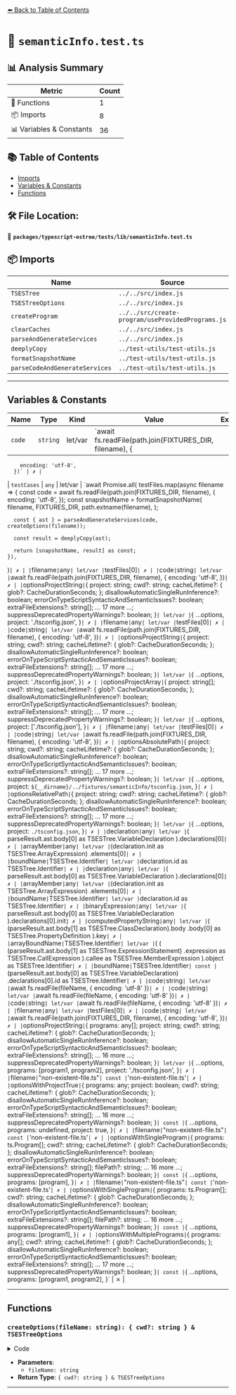 [⬅️ Back to Table of Contents](../../../../index.md)

# 📄 `semanticInfo.test.ts`

## 📊 Analysis Summary

| Metric | Count |
|--------|-------|
| 🔧 Functions | 1 |
| 📦 Imports | 8 |
| 📊 Variables & Constants | 36 |

## 📚 Table of Contents

- [Imports](#imports)
- [Variables & Constants](#variables-constants)
- [Functions](#functions)

## 🛠️ File Location:
📂 **`packages/typescript-estree/tests/lib/semanticInfo.test.ts`**

## 📦 Imports

| Name | Source |
|------|--------|
| `TSESTree` | `../../src/index.js` |
| `TSESTreeOptions` | `../../src/index.js` |
| `createProgram` | `../../src/create-program/useProvidedPrograms.js` |
| `clearCaches` | `../../src/index.js` |
| `parseAndGenerateServices` | `../../src/index.js` |
| `deeplyCopy` | `../test-utils/test-utils.js` |
| `formatSnapshotName` | `../test-utils/test-utils.js` |
| `parseCodeAndGenerateServices` | `../test-utils/test-utils.js` |


---

## Variables & Constants

| Name | Type | Kind | Value | Exported |
|------|------|------|-------|----------|
| `code` | `string` | let/var | `await fs.readFile(path.join(FIXTURES_DIR, filename), {
        encoding: 'utf-8',
      })` | ✗ |
| `testCases` | `any` | let/var | `await Promise.all(
    testFiles.map(async filename => {
      const code = await fs.readFile(path.join(FIXTURES_DIR, filename), {
        encoding: 'utf-8',
      });
      const snapshotName = formatSnapshotName(
        filename,
        FIXTURES_DIR,
        path.extname(filename),
      );

      const { ast } = parseAndGenerateServices(code, createOptions(filename));

      const result = deeplyCopy(ast);

      return [snapshotName, result] as const;
    }),
  )` | ✗ |
| `filename` | `any` | let/var | `testFiles[0]` | ✗ |
| `code` | `string` | let/var | `await fs.readFile(path.join(FIXTURES_DIR, filename), {
      encoding: 'utf-8',
    })` | ✗ |
| `optionsProjectString` | `{ project: string; cwd?: string; cacheLifetime?: { glob?: CacheDurationSeconds; }; disallowAutomaticSingleRunInference?: boolean; errorOnTypeScriptSyntacticAndSemanticIssues?: boolean; extraFileExtensions?: string[]; ... 17 more ...; suppressDeprecatedPropertyWarnings?: boolean; }` | let/var | `{
      ...options,
      project: './tsconfig.json',
    }` | ✗ |
| `filename` | `any` | let/var | `testFiles[0]` | ✗ |
| `code` | `string` | let/var | `await fs.readFile(path.join(FIXTURES_DIR, filename), {
      encoding: 'utf-8',
    })` | ✗ |
| `optionsProjectString` | `{ project: string; cwd?: string; cacheLifetime?: { glob?: CacheDurationSeconds; }; disallowAutomaticSingleRunInference?: boolean; errorOnTypeScriptSyntacticAndSemanticIssues?: boolean; extraFileExtensions?: string[]; ... 17 more ...; suppressDeprecatedPropertyWarnings?: boolean; }` | let/var | `{
      ...options,
      project: './tsconfig.json',
    }` | ✗ |
| `optionsProjectArray` | `{ project: string[]; cwd?: string; cacheLifetime?: { glob?: CacheDurationSeconds; }; disallowAutomaticSingleRunInference?: boolean; errorOnTypeScriptSyntacticAndSemanticIssues?: boolean; extraFileExtensions?: string[]; ... 17 more ...; suppressDeprecatedPropertyWarnings?: boolean; }` | let/var | `{
      ...options,
      project: ['./tsconfig.json'],
    }` | ✗ |
| `filename` | `any` | let/var | `testFiles[0]` | ✗ |
| `code` | `string` | let/var | `await fs.readFile(path.join(FIXTURES_DIR, filename), {
      encoding: 'utf-8',
    })` | ✗ |
| `optionsAbsolutePath` | `{ project: string; cwd?: string; cacheLifetime?: { glob?: CacheDurationSeconds; }; disallowAutomaticSingleRunInference?: boolean; errorOnTypeScriptSyntacticAndSemanticIssues?: boolean; extraFileExtensions?: string[]; ... 17 more ...; suppressDeprecatedPropertyWarnings?: boolean; }` | let/var | `{
      ...options,
      project: `${__dirname}/../fixtures/semanticInfo/tsconfig.json`,
    }` | ✗ |
| `optionsRelativePath` | `{ project: string; cwd?: string; cacheLifetime?: { glob?: CacheDurationSeconds; }; disallowAutomaticSingleRunInference?: boolean; errorOnTypeScriptSyntacticAndSemanticIssues?: boolean; extraFileExtensions?: string[]; ... 17 more ...; suppressDeprecatedPropertyWarnings?: boolean; }` | let/var | `{
      ...options,
      project: `./tsconfig.json`,
    }` | ✗ |
| `declaration` | `any` | let/var | `(
        parseResult.ast.body[0] as TSESTree.VariableDeclaration
      ).declarations[0]` | ✗ |
| `arrayMember` | `any` | let/var | `(declaration.init as TSESTree.ArrayExpression)
        .elements[0]` | ✗ |
| `boundName` | `TSESTree.Identifier` | let/var | `declaration.id as TSESTree.Identifier` | ✗ |
| `declaration` | `any` | let/var | `(
        parseResult.ast.body[0] as TSESTree.VariableDeclaration
      ).declarations[0]` | ✗ |
| `arrayMember` | `any` | let/var | `(declaration.init as TSESTree.ArrayExpression)
        .elements[0]` | ✗ |
| `boundName` | `TSESTree.Identifier` | let/var | `declaration.id as TSESTree.Identifier` | ✗ |
| `binaryExpression` | `any` | let/var | `(
      parseResult.ast.body[0] as TSESTree.VariableDeclaration
    ).declarations[0].init` | ✗ |
| `computedPropertyString` | `any` | let/var | `(
      (parseResult.ast.body[1] as TSESTree.ClassDeclaration).body
        .body[0] as TSESTree.PropertyDefinition
    ).key` | ✗ |
| `arrayBoundName` | `TSESTree.Identifier` | let/var | `(
      (
        (parseResult.ast.body[1] as TSESTree.ExpressionStatement)
          .expression as TSESTree.CallExpression
      ).callee as TSESTree.MemberExpression
    ).object as TSESTree.Identifier` | ✗ |
| `boundName` | `TSESTree.Identifier` | const | `(parseResult.ast.body[0] as TSESTree.VariableDeclaration)
      .declarations[0].id as TSESTree.Identifier` | ✗ |
| `code` | `string` | let/var | `await fs.readFile(fileName, { encoding: 'utf-8' })` | ✗ |
| `code` | `string` | let/var | `await fs.readFile(fileName, { encoding: 'utf-8' })` | ✗ |
| `code` | `string` | let/var | `await fs.readFile(fileName, { encoding: 'utf-8' })` | ✗ |
| `filename` | `any` | let/var | `testFiles[0]` | ✗ |
| `code` | `string` | let/var | `await fs.readFile(path.join(FIXTURES_DIR, filename), {
        encoding: 'utf-8',
      })` | ✗ |
| `optionsProjectString` | `{ programs: any[]; project: string; cwd?: string; cacheLifetime?: { glob?: CacheDurationSeconds; }; disallowAutomaticSingleRunInference?: boolean; errorOnTypeScriptSyntacticAndSemanticIssues?: boolean; extraFileExtensions?: string[]; ... 16 more ...; suppressDeprecatedPropertyWarnings?: boolean; }` | let/var | `{
        ...options,
        programs: [program1, program2],
        project: './tsconfig.json',
      }` | ✗ |
| `filename` | `"non-existent-file.ts"` | const | `'non-existent-file.ts'` | ✗ |
| `optionsWithProjectTrue` | `{ programs: any; project: boolean; cwd?: string; cacheLifetime?: { glob?: CacheDurationSeconds; }; disallowAutomaticSingleRunInference?: boolean; errorOnTypeScriptSyntacticAndSemanticIssues?: boolean; extraFileExtensions?: string[]; ... 16 more ...; suppressDeprecatedPropertyWarnings?: boolean; }` | const | `{
        ...options,
        programs: undefined,
        project: true,
      }` | ✗ |
| `filename` | `"non-existent-file.ts"` | const | `'non-existent-file.ts'` | ✗ |
| `optionsWithSingleProgram` | `{ programs: ts.Program[]; cwd?: string; cacheLifetime?: { glob?: CacheDurationSeconds; }; disallowAutomaticSingleRunInference?: boolean; errorOnTypeScriptSyntacticAndSemanticIssues?: boolean; extraFileExtensions?: string[]; filePath?: string; ... 16 more ...; suppressDeprecatedPropertyWarnings?: boolean; }` | const | `{
      ...options,
      programs: [program],
    }` | ✗ |
| `filename` | `"non-existent-file.ts"` | const | `'non-existent-file.ts'` | ✗ |
| `optionsWithSingleProgram` | `{ programs: ts.Program[]; cwd?: string; cacheLifetime?: { glob?: CacheDurationSeconds; }; disallowAutomaticSingleRunInference?: boolean; errorOnTypeScriptSyntacticAndSemanticIssues?: boolean; extraFileExtensions?: string[]; filePath?: string; ... 16 more ...; suppressDeprecatedPropertyWarnings?: boolean; }` | const | `{
      ...options,
      programs: [program1],
    }` | ✗ |
| `optionsWithMultiplePrograms` | `{ programs: any[]; cwd?: string; cacheLifetime?: { glob?: CacheDurationSeconds; }; disallowAutomaticSingleRunInference?: boolean; errorOnTypeScriptSyntacticAndSemanticIssues?: boolean; extraFileExtensions?: string[]; ... 17 more ...; suppressDeprecatedPropertyWarnings?: boolean; }` | const | `{
      ...options,
      programs: [program1, program2],
    }` | ✗ |


---

## Functions

### `createOptions(fileName: string): { cwd?: string } & TSESTreeOptions`

<details><summary>Code</summary>

```ts
function createOptions(fileName: string): { cwd?: string } & TSESTreeOptions {
  return {
    comment: true,
    disallowAutomaticSingleRunInference: true,
    errorOnUnknownASTType: true,
    filePath: fileName,
    jsx: false,
    loc: true,
    loggerFn: false,
    project: `./tsconfig.json`,
    range: true,
    tokens: true,
    tsconfigRootDir: FIXTURES_DIR,
  };
}
```
</details>

- **Parameters**:
  - `fileName: string`
- **Return Type**: `{ cwd?: string } & TSESTreeOptions`

---